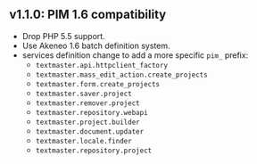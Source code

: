 ## v1.1.0: PIM 1.6 compatibility

- Drop PHP 5.5 support.
- Use Akeneo 1.6 batch definition system.
- services definition change to add a more specific `pim_` prefix:
  - `textmaster.api.httpclient_factory`
  - `textmaster.mass_edit_action.create_projects`
  - `textmaster.form.create_projects`
  - `textmaster.saver.project`
  - `textmaster.remover.project`
  - `textmaster.repository.webapi`
  - `textmaster.project.builder`
  - `textmaster.document.updater`
  - `textmaster.locale.finder`
  - `textmaster.repository.project`
